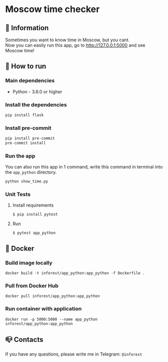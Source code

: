 # Moscow time checker

## 💾 Information

Sometimes you want to know time in Moscow, but you cant.\
Now you can easily run this app, go to <http://127.0.0.1:5000> and see Moscow time!

## 📝 How to run

### Main dependencies

- Python - 3.6.0 or higher

### Install the dependencies

``` python
pip install flask
```

### Install pre-commit

``` python
pip install pre-commit
pre-commit install
```

### Run the app

You can also run this app in 1 command, write this command
in terminal into the ``app_python`` directory.

``` python
python show_time.py
```

### Unit Tests

1. Install requirements

   ``$ pip install pytest``

2. Run

   ``$ pytest app_python``

## 🐳 Docker

### Build image locally

    docker build -t inforest/app_python:app_python -f Dockerfile .

### Pull from Docker Hub

    docker pull inforest/app_python:app_python

### Run container with application

    docker run -p 5000:5000 --name app_python inforest/app_python:app_python

## 📪 Contacts

If you have any questions, please write me in Telegram: `@inforest`
